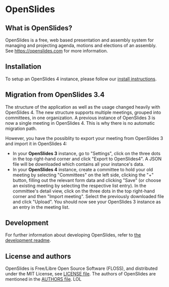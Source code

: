 # OpenSlides

## What is OpenSlides?

OpenSlides is a free, web based presentation and assembly system for
managing and projecting agenda, motions and elections of an assembly. See
https://openslides.com for more information.


## Installation

To setup an OpenSlides 4 instance, please follow our [install
instructions](INSTALL.md).


## Migration from OpenSlides 3.4

The structure of the application as well as the usage changed heavily with OpenSlides 4. The new
structure supports multiple meetings, grouped into committees, in one organization. A previous
instance of OpenSlides 3 is now a single meeting in OpenSlides 4. This is why there is no automatic
migration path.

However, you have the possiblity to export your meeting from OpenSlides 3 and import it in
OpenSlides 4:
- In your __OpenSlides 3__ instance, go to "Settings", click on the three dots in the top right-hand
  corner and click "Export to OpenSlides4". A JSON file will be downloaded which contains all your
  instance's data.
- In your __OpenSlides 4__ instance, create a committee to hold your old meeting by selecting
  "Committees" on the left side, clicking the "+" button, filling out the relevant form data and
  clicking "Save" (or choose an existing meeting by selecting the respective list entry). In the
  committee's detail view, click on the three dots in the top right-hand corner and then "Import
  meeting". Select the previously downloaded file and click "Upload". You should now see your
  OpenSlides 3 instance as an entry in the meeting list.


## Development

For further information about developing OpenSlides, refer to [the development
readme](DEVELOPMENT.md).


## License and authors

OpenSlides is Free/Libre Open Source Software (FLOSS), and distributed under the
MIT License, see [LICENSE file](LICENSE). The authors of OpenSlides are
mentioned in the [AUTHORS file](AUTHORS).
LOL

